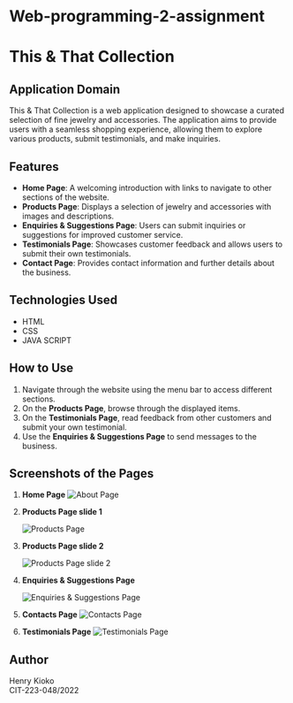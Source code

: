 # Web-programming-2-assignment
# This & That Collection

## Application Domain
This & That Collection is a web application designed to showcase a curated selection of fine jewelry and accessories. The application aims to provide users with a seamless shopping experience, allowing them to explore various products, submit testimonials, and make inquiries.

## Features
- **Home Page**: A welcoming introduction with links to navigate to other sections of the website.
- **Products Page**: Displays a selection of jewelry and accessories with images and descriptions.
- **Enquiries & Suggestions Page**: Users can submit inquiries or suggestions for improved customer service.
- **Testimonials Page**: Showcases customer feedback and allows users to submit their own testimonials.
- **Contact Page**: Provides contact information and further details about the business.

## Technologies Used
- HTML
- CSS
- JAVA SCRIPT

## How to Use
1. Navigate through the website using the menu bar to access different sections.
2. On the **Products Page**, browse through the displayed items.
3. On the **Testimonials Page**, read feedback from other customers and submit your own testimonial.
4. Use the **Enquiries & Suggestions Page** to send messages to the business.

## Screenshots of the Pages

1. **Home Page**
   ![About Page](About_page.png)

   

3. **Products Page slide 1**
   
   ![Products Page](products1_page.png)

   

5. **Products Page slide 2**
   
   ![Products Page slide 2](products2_page.png)

   
6. **Enquiries & Suggestions Page**
   
   ![Enquiries & Suggestions Page](Enquiries_page.png)

   
8. **Contacts Page**
   ![Contacts Page](contact_us_page.png)

   
10. **Testimonials Page**
   ![Testimonials Page](Testimonials_page.png)



## Author
Henry Kioko  
CIT-223-048/2022

